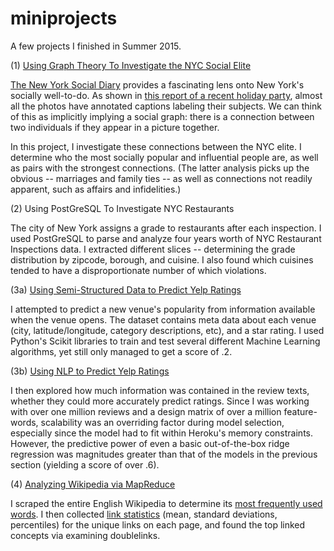 # miniprojects
A few projects I finished in Summer 2015.

(1) <a href="https://github.com/kkamb/miniprojects/blob/master/NYC_Elite_Graph_Theory.ipynb">Using Graph Theory To Investigate the NYC Social Elite</a>

<a href="http://www.newyorksocialdiary.com/">The New York Social Diary</a> provides a fascinating lens onto New York's socially well-to-do. As shown in <a href="http://www.newyorksocialdiary.com/party-pictures/2014/holiday-dinners-and-doers
">this report of a recent holiday party</a>, almost all the photos have annotated captions labeling their subjects. We can think of this as implicitly implying a social graph: there is a connection between two individuals if they appear in a picture together.

In this project, I investigate these connections between the NYC elite. I determine who the most socially popular and influential people are, as well as pairs with the strongest connections. (The latter analysis picks up the obvious  -- marriages and family ties -- as well as connections not readily apparent, such as affairs and infidelities.)


(2) Using PostGreSQL To Investigate NYC Restaurants

The city of New York assigns a grade to restaurants after each inspection. I used PostGreSQL to parse and analyze four years worth of  NYC Restaurant Inspections data. I extracted different slices -- determining the grade distribution by zipcode, borough, and cuisine. I also found which cuisines tended to have a disproportionate number of which violations.


(3a) <a href="https://github.com/kkamb/miniprojects/blob/master/Yelp_ML.ipynb">Using Semi-Structured Data to Predict Yelp Ratings</a>

I attempted to predict a new venue's popularity from information available when the venue opens. The dataset contains meta data about each venue (city, latitude/longitude, category descriptions, etc), and a star rating. I used Python's Scikit libraries to train and test several different Machine Learning algorithms, yet still only managed to get a score of .2.

(3b) <a href="https://github.com/kkamb/miniprojects/blob/master/Yelp_NLP.ipynb">Using NLP to Predict Yelp Ratings</a>

I then explored how much information was contained in the review texts, whether they could more accurately predict ratings. Since I was working with over one million reviews and a design matrix of over a million feature-words, scalability was an overriding factor during model selection, especially since the model had to fit within Heroku's memory constraints. However, the predictive power of even a basic out-of-the-box ridge regression was magnitudes greater than that of the models in the previous section (yielding a score of over .6).


(4) <a href="https://github.com/kkamb/miniprojects/tree/master/Wikipedia_EMR">Analyzing Wikipedia via MapReduce</a>

I scraped the entire English Wikipedia to determine its <a href="https://github.com/kkamb/miniprojects/blob/master/Wikipedia_EMR/mrjob_top_100_words.py">most frequently used words</a>. I then collected <a href="https://github.com/kkamb/miniprojects/blob/master/Wikipedia_EMR/mrjob_linkstats.py">link statistics</a> (mean, standard deviations, percentiles) for the unique links on each page, and found the top linked concepts via examining doublelinks.
